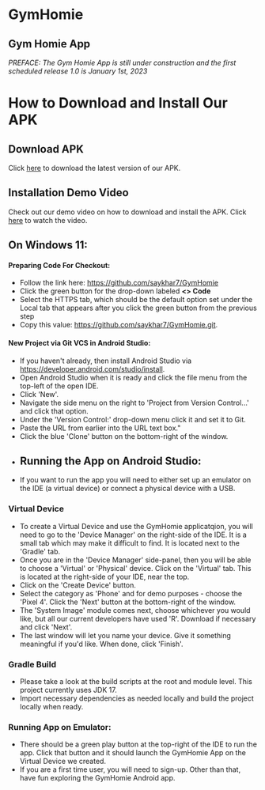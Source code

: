 # GymHomie

## Gym Homie App
*PREFACE: The Gym Homie App is still under construction and the first scheduled release 1.0 is January 1st, 2023*


# How to Download and Install Our APK
## Download APK

Click [here](https://github.com/saykhar7/GymHomie/releases/download/GymHomieAppV2_Release/GymHomie_APK_V2.apk) to download the latest version of our APK.

## Installation Demo Video

Check out our demo video on how to download and install the APK. Click [here](https://youtu.be/hJfocKUnMSQ) to watch the video.




## On Windows 11:
#### Preparing Code For Checkout:
* Follow the link here: https://github.com/saykhar7/GymHomie
* Click the green button for the drop-down labeled **<> Code**
* Select the HTTPS tab, which should be the default option set under the Local tab that appears after you click the green button from the previous step
* Copy this value: https://github.com/saykhar7/GymHomie.git. 
#### New Project via Git VCS in Android Studio:
* If you haven't already, then install Android Studio via https://developer.android.com/studio/install.
* Open Android Studio when it is ready and click the file menu from the top-left of the open IDE.
* Click 'New'.
* Navigate the side menu on the right to 'Project from Version Control...' and click that option.
* Under the 'Version Control:' drop-down menu click it and set it to Git.
* Paste the URL from earlier into the URL text box."
* Click the blue 'Clone' button on the bottom-right of the window.
* ## Running the App on Android Studio:
* If you want to run the app you will need to either set up an emulator on the IDE (a virtual device) or connect a physical device with a USB.
### Virtual Device
* To create a Virtual Device and use the GymHomie applicatqion, you will need to go to the 'Device Manager' on the right-side of the IDE. It is a small tab which may make it difficult to find. It is located next to the 'Gradle' tab.
* Once you are in the 'Device Manager' side-panel, then you will be able to choose a 'Virtual' or 'Physical' device. Click on the 'Virtual' tab. This is located at the right-side of your IDE, near the top.
* Click on the 'Create Device' button.
* Select the category as 'Phone' and for demo purposes - choose the 'Pixel 4'. Click the 'Next' button at the bottom-right of the window.
* The 'System Image' module comes next, choose whichever you would like, but all our current developers have used 'R'. Download if necessary and click 'Next'.
* The last window will let you name your device. Give it something meaningful if you'd like. When done, click 'Finish'.
### Gradle Build
* Please take a look at the build scripts at the root and module level. This project currently uses JDK 17.
* Import necessary dependencies as needed locally and build the project locally when ready.
### Running App on Emulator:
* There should be a green play button at the top-right of the IDE to run the app. Click that button and it should launch the GymHomie App on the Virtual Device we created.
* If you are a first time user, you will need to sign-up. Other than that, have fun exploring the GymHomie Android app. 
 
